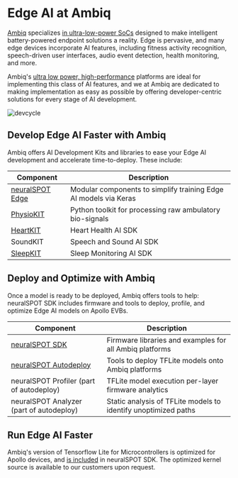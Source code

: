 # Edge AI at Ambiq

[Ambiq](https://ambiq.com) specializes [in ultra-low-power SoCs](https://ambiq.com/apollo4-plus/) designed to make intelligent battery-powered endpoint solutions a reality. Edge is pervasive, and many edge devices incorporate AI features, including fitness activity recognition, speech-driven user interfaces, audio event detection, health monitoring, and more.

Ambiq's [ultra low power, high-performance](https://github.com/AmbiqAI/MLPerfTiny/blob/main/docs/benchmark_results.md) platforms are ideal for implementing this class of AI features, and we at Ambiq are dedicated to making implementation as easy as possible by offering developer-centric solutions for every stage of AI development.

![devcycle](/Users/carlosmorales/AmbiqDev/neuralSPOT/docs/images/devcycle.png)

## Develop Edge AI Faster with Ambiq

Ambiq offers AI Development Kits and libraries to ease your Edge AI development and accelerate time-to-deploy. These include:

| Component                                                    | Description                                                  |
| ------------------------------------------------------------ | ------------------------------------------------------------ |
| [neuralSPOT Edge](https://github.com/AmbiqAI/neuralspot-edge) | Modular components to simplify training Edge AI models via Keras |
| [PhysioKIT](https://github.com/AmbiqAI/physiokit)            | Python toolkit for processing raw ambulatory bio-signals     |
| [HeartKIT](https://github.com/AmbiqAI/heartkit)              | Heart Health AI SDK                                          |
| SoundKIT                                                     | Speech and Sound AI SDK                                      |
| [SleepKIT](https://github.com/AmbiqAI/sleepkit)              | Sleep Monitoring AI SDK                                      |

## Deploy and Optimize with Ambiq

Once a model is ready to be deployed, Ambiq offers tools to help: neuralSPOT SDK includes firmware and tools to deploy, profile, and optimize Edge AI models on Apollo EVBs.

| Component                                                    | Description                                                  |
| ------------------------------------------------------------ | ------------------------------------------------------------ |
| [neuralSPOT SDK](https://github.com/AmbiqAI/neuralSPOT/tree/main) | Firmware libraries and examples for all Ambiq platforms      |
| [neuralSPOT Autodeploy](https://github.com/AmbiqAI/neuralSPOT/blob/main/tools/autodeploy.readme.md) | Tools to deploy TFLite models onto Ambiq platforms           |
| neuralSPOT Profiler (part of autodeploy)                     | TFLite model execution per-layer firmware analytics          |
| neuralSPOT Analyzer (part of autodeploy)                     | Static analysis of TFLite models to identify unoptimized paths |

## Run Edge AI Faster

Ambiq's version of Tensorflow Lite for Microcontrollers is optimized for Apollo devices, and [is included](https://github.com/AmbiqAI/neuralSPOT/tree/main/extern/tensorflow/ns_tflm_v1_0_0) in neuralSPOT SDK. The optimized kernel source is available to our customers upon request.

